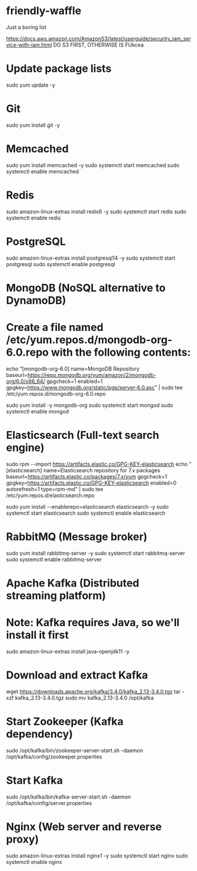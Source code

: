 # friendly-waffle
Just a boring list

https://docs.aws.amazon.com/AmazonS3/latest/userguide/security_iam_service-with-iam.html
DO S3 FIRST, OTHERWISE IS FUkcea

# Update package lists
sudo yum update -y

# Git
sudo yum install git -y

# Memcached
sudo yum install memcached -y
sudo systemctl start memcached
sudo systemctl enable memcached

# Redis
sudo amazon-linux-extras install redis6 -y
sudo systemctl start redis
sudo systemctl enable redis

# PostgreSQL
sudo amazon-linux-extras install postgresql14 -y
sudo systemctl start postgresql
sudo systemctl enable postgresql

# MongoDB (NoSQL alternative to DynamoDB)
# Create a file named /etc/yum.repos.d/mongodb-org-6.0.repo with the following contents:
echo "[mongodb-org-6.0]
name=MongoDB Repository
baseurl=https://repo.mongodb.org/yum/amazon/2/mongodb-org/6.0/x86_64/
gpgcheck=1
enabled=1
gpgkey=https://www.mongodb.org/static/pgp/server-6.0.asc" | sudo tee /etc/yum.repos.d/mongodb-org-6.0.repo

sudo yum install -y mongodb-org
sudo systemctl start mongod
sudo systemctl enable mongod

# Elasticsearch (Full-text search engine)
sudo rpm --import https://artifacts.elastic.co/GPG-KEY-elasticsearch
echo "[elasticsearch]
name=Elasticsearch repository for 7.x packages
baseurl=https://artifacts.elastic.co/packages/7.x/yum
gpgcheck=1
gpgkey=https://artifacts.elastic.co/GPG-KEY-elasticsearch
enabled=0
autorefresh=1
type=rpm-md" | sudo tee /etc/yum.repos.d/elasticsearch.repo

sudo yum install --enablerepo=elasticsearch elasticsearch -y
sudo systemctl start elasticsearch
sudo systemctl enable elasticsearch

# RabbitMQ (Message broker)
sudo yum install rabbitmq-server -y
sudo systemctl start rabbitmq-server
sudo systemctl enable rabbitmq-server

# Apache Kafka (Distributed streaming platform)
# Note: Kafka requires Java, so we'll install it first
sudo amazon-linux-extras install java-openjdk11 -y

# Download and extract Kafka
wget https://downloads.apache.org/kafka/3.4.0/kafka_2.13-3.4.0.tgz
tar -xzf kafka_2.13-3.4.0.tgz
sudo mv kafka_2.13-3.4.0 /opt/kafka

# Start Zookeeper (Kafka dependency)
sudo /opt/kafka/bin/zookeeper-server-start.sh -daemon /opt/kafka/config/zookeeper.properties

# Start Kafka
sudo /opt/kafka/bin/kafka-server-start.sh -daemon /opt/kafka/config/server.properties

# Nginx (Web server and reverse proxy)
sudo amazon-linux-extras install nginx1 -y
sudo systemctl start nginx
sudo systemctl enable nginx
